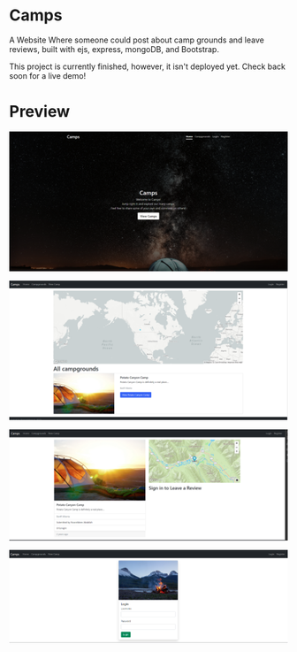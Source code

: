 # Camps
A Website Where someone could post about camp grounds and leave reviews, built with ejs, express, mongoDB, and Bootstrap.

This project is currently finished, however, it isn't deployed yet. Check back soon for a live demo!


# Preview

![Landing Page](/read_me_assets/camps.png?raw=true "Landing Page")

![Home Page](/read_me_assets/camps2.png?raw=true "Home Page")

![Campground Page](/read_me_assets/camps3.png?raw=true "Campground Page")

![Login Page](/read_me_assets/camps4.png?raw=true "Login Page")
